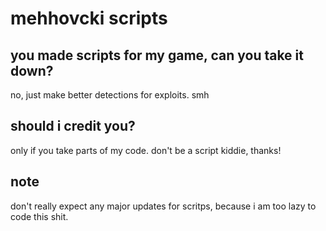 # mehhovcki scripts

## you made scripts for my game, can you take it down?
no, just make better detections for exploits. smh

## should i credit you?
only if you take parts of my code. don't be a script kiddie, thanks!

## note
don't really expect any major updates for scritps, because i am too lazy to code this shit.
